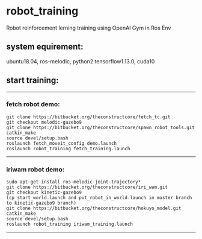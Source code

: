 # robot_training  
Robot reinforcement lerning training using OpenAI Gym in Ros Env  

## system equirement:  
ubuntu18.04, ros-melodic, python2 tensorflow1.13.0, cuda10  

## start training:  

---------------------------------------------------------------------------

### fetch robot demo:  
```
git clone https://bitbucket.org/theconstructcore/fetch_tc.git  
git checkout melodic-gazebo9  
git clone https://bitbucket.org/theconstructcore/spawn_robot_tools.git  
catkin_make  
source devel/setup.bash  
roslaunch fetch_moveit_config demo.launch  
roslaunch robot_training fetch_training.launch  
```

---------------------------------------------------------------------------

### iriwam robot demo:  
```
sudo apt-get install ros-melodic-joint-trajectory*  
git clone https://bitbucket.org/theconstructcore/iri_wam.git  
git checkout kinetic-gazebo9  
(cp start_world.launch and put_robot_in_world.launch in master branch to kinetic-gazebo9 branch)  
git clone https://bitbucket.org/theconstructcore/hokuyo_model.git  
catkin_make  
source devel/setup.bash  
roslaunch robot_training iriwam_training.launch  
```

---------------------------------------------------------------------------
